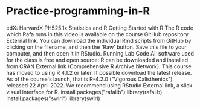 # Practice-programming-in-R
edX: HarvardX PH525.1x Statistics and R
Getting Started with R
The R code which Rafa runs in this video is available on the course GitHub repository External link.
You can download the individual Rmd scripts from GitHub by clicking on the filename, and then the 'Raw' button. Save this file to your computer, and then open it in RStudio.
Running Lab Code
All software used for the class is free and open source:
R can be downloaded and installed from CRAN External link (Comprehensive R Archive Network). This course has moved to using R 4.1.2 or later. If possible download the latest release. As of the course's launch, that is R-4.2.0 ("Vigorous Calisthenics"), released 22 April 2022.
We recommend using RStudio External link, a slick visual interface for R.
install.packages("rafalib")
library(rafalib)
install.packages("swirl")
library(swirl)
